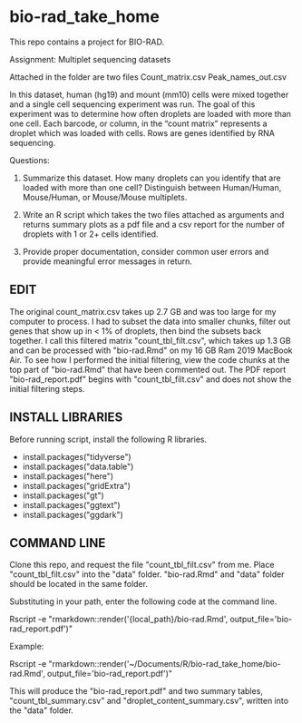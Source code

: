 # bio-rad_take_home
This repo contains a project for BIO-RAD.

Assignment: Multiplet sequencing datasets

Attached in the folder are two files
Count_matrix.csv
Peak_names_out.csv

In this dataset, human (hg19) and mount (mm10) cells were mixed together and a single cell sequencing experiment was run. The goal of this experiment was to determine how often droplets are loaded with more than one cell. Each barcode, or column, in the “count matrix” represents a droplet which was loaded with cells. Rows are genes identified by RNA sequencing. 

Questions:
1) Summarize this dataset. How many droplets can you identify that are loaded with more than one cell? Distinguish between Human/Human, Mouse/Human, or Mouse/Mouse multiplets.

2) Write an R script which takes the two files attached as arguments and returns summary plots as a pdf file and a csv report for the number of droplets with 1 or 2+ cells identified.

3) Provide proper documentation, consider common user errors and provide meaningful error messages in return.



## EDIT
The original count_matrix.csv takes up 2.7 GB and was too large for my computer to process. I had to subset the data into smaller chunks, filter out genes that show up in < 1% of droplets, then bind the subsets back together. I call this filtered matrix "count_tbl_filt.csv", which takes up 1.3 GB and can be processed with "bio-rad.Rmd" on my 16 GB Ram 2019 MacBook Air. To see how I performed the initial filtering, view the code chunks at the top part of "bio-rad.Rmd" that have been commented out. The PDF report "bio-rad_report.pdf" begins with "count_tbl_filt.csv" and does not show the initial filtering steps.   

## INSTALL LIBRARIES
Before running script, install the following R libraries. 

- install.packages("tidyverse")
- install.packages("data.table")
- install.packages("here")
- install.packages("gridExtra")
- install.packages("gt")
- install.packages("ggtext")
- install.packages("ggdark")

## COMMAND LINE
Clone this repo, and request the file "count_tbl_filt.csv" from me. Place "count_tbl_filt.csv" into the "data" folder. "bio-rad.Rmd" and "data" folder should be located in the same folder. 

Substituting in your path, enter the following code at the command line. 

Rscript -e "rmarkdown::render('{local_path}/bio-rad.Rmd', output_file='bio-rad_report.pdf')"

Example:

Rscript -e "rmarkdown::render('~/Documents/R/bio-rad_take_home/bio-rad.Rmd', output_file='bio-rad_report.pdf')"

This will produce the "bio-rad_report.pdf" and two summary tables, "count_tbl_summary.csv" and "droplet_content_summary.csv", written into the "data" folder.  
